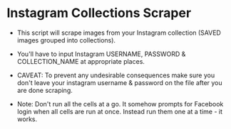 # Instagram Collections Scraper

* This script will scrape images from your Instagram collection (SAVED images grouped into collections). 

* You'll have to input Instagram USERNAME, PASSWORD & COLLECTION_NAME at appropriate places.

* CAVEAT: To prevent any undesirable consequences make sure you don't leave your instagram username & password on the file after you are done scraping.  

* Note: Don't run all the cells at a go. It somehow prompts for Facebook login when all cells are run at once. Instead run them one at a time - it works.

